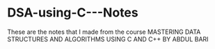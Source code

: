 # DSA-using-C---Notes
These are the notes that I made from the course MASTERING DATA STRUCTURES AND ALGORITHMS USING C AND C++ BY ABDUL BARI
